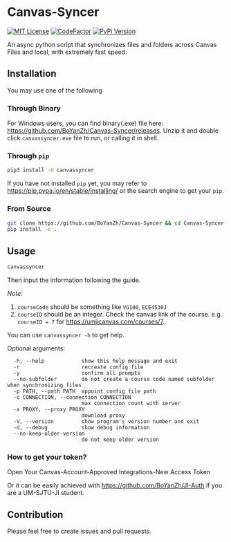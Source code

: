 # Canvas-Syncer

[![MIT License](https://img.shields.io/pypi/l/canvassyncer)](https://github.com/BoYanZh/Canvas-Syncer/blob/master/LICENSE)
[![CodeFactor](https://www.codefactor.io/repository/github/boyanzh/canvas-syncer/badge)](https://www.codefactor.io/repository/github/boyanzh/canvas-syncer)
[![PyPi Version](https://img.shields.io/pypi/v/canvassyncer)](https://pypi.org/pypi/canvassyncer)

An async python script that synchronizes files and folders across Canvas Files and local, with extremely fast speed.

## Installation

You may use one of the following

### Through Binary

For Windows users, you can find binary(.exe) file here: <https://github.com/BoYanZh/Canvas-Syncer/releases>. Unzip it and double click `canvassyncer.exe` file to run, or calling it in shell.

### Through `pip`

```bash
pip3 install -U canvassyncer
```

If you have not installed `pip` yet, you may refer to <https://pip.pypa.io/en/stable/installing/> or the search engine to get your `pip`.

### From Source

```bash
git clone https://github.com/BoYanZh/Canvas-Syncer && cd Canvas-Syncer
pip install -e .
```

## Usage

```bash
canvassyncer
```

Then input the information following the guide.

*Note:*
1. `courseCode` should be something like `VG100`, `ECE4530J`
2. `courseID` should be an integer. Check the canvas link of the course. e.g. `courseID = 7` for <https://umjicanvas.com/courses/7>.

You can use `canvassyncer -h` to get help.

Optional arguments:

```text
  -h, --help            show this help message and exit
  -r                    recreate config file
  -y                    confirm all prompts
  --no-subfolder        do not create a course code named subfolder when synchronizing files
  -p PATH, --path PATH  appoint config file path
  -c CONNECTION, --connection CONNECTION
                        max connection count with server
  -x PROXY, --proxy PROXY
                        download proxy
  -V, --version         show program's version number and exit
  -d, --debug           show debug information
  --no-keep-older-version
                        do not keep older version
```

### How to get your token?

Open Your Canvas-Account-Approved Integrations-New Access Token

Or it can be easily achieved with <https://github.com/BoYanZh/JI-Auth> if you are a UM-SJTU-JI student.


## Contribution

Please feel free to create issues and pull requests.
